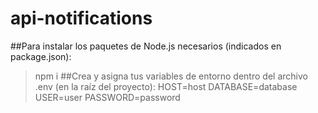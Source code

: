 # api-notifications
##Para instalar los paquetes de Node.js necesarios (indicados en package.json):
> npm i
##Crea y asigna tus variables de entorno dentro del archivo .env (en la raíz del proyecto):
>HOST=host
>DATABASE=database
>USER=user
>PASSWORD=password
